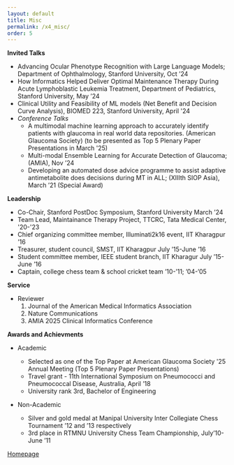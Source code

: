 ```yaml
---
layout: default
title: Misc
permalink: /x4_misc/
order: 5
---
```


**Invited Talks**
- Advancing Ocular Phenotype Recognition with Large Language Models; Department of Ophthalmology, Stanford
University, Oct ’24
- How Informatics Helped Deliver Optimal Maintenance Therapy During Acute Lymphoblastic Leukemia Treatment,
Department of Pediatrics, Stanford University, May ’24
- Clinical Utility and Feasibility of ML models (Net Benefit and Decision Curve Analysis), BIOMED 223, Stanford University, April '24
- _Conference Talks_
	- A multimodal machine learning approach to accurately identify patients with glaucoma in real world data repositories. (American Glaucoma Society) (to be presented as Top 5 Plenary Paper Presentations in March '25)
	- Multi-modal Ensemble Learning for Accurate Detection of Glaucoma; (AMIA), Nov ’24
	- Developing an automated dose advice programme to assist adaptive antimetabolite does decisions during MT in ALL; (XIIIth SIOP Asia), March ’21 (Special Award)

**Leadership**
- Co-Chair, Stanford PostDoc Symposium, Stanford University March ’24
- Team Lead, Maintainance Therapy Project, TTCRC, Tata Medical Center, '20-'23
- Chief organizing committee member, Illuminati2k16 event, IIT Kharagpur ’16
- Treasurer, student council, SMST, IIT Kharagpur July ’15-June ’16
- Student committee member, IEEE student branch, IIT Kharagur July ’15-June ’16
- Captain, college chess team & school cricket team ’10-’11; ’04-’05

**Service**
- Reviewer
	1. Journal of the American Medical Informatics Association
	2. Nature Communications
	3. AMIA 2025 Clinical Informatics Conference

**Awards and Achievments**
- Academic
	- Selected as one of the Top Paper at American Glaucoma Society '25 Annual Meeting (Top 5 Plenary Paper Presentations)
	- Travel grant - 11th International Symposium on Pneumococci and Pneumococcal Disease, Australia, April ’18
	- University rank 3rd, Bachelor of Engineering

- Non-Academic
	- Silver and gold medal at Manipal University Inter Collegiate Chess Tournament ’12 and ’13 respectively
	- 3rd place in RTMNU University Chess Team Championship, July’10- June ’11

[Homepage](/)
